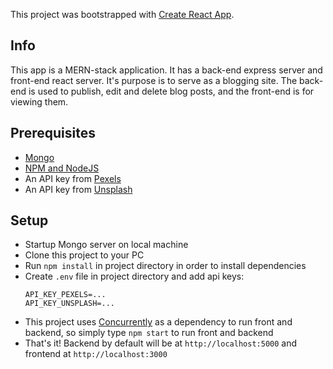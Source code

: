 This project was bootstrapped with [Create React App](https://github.com/facebook/create-react-app).

## Info
This app is a MERN-stack application. It has a back-end express server and front-end react server. It's purpose is to serve as a blogging site. The back-end is used to publish, edit and delete blog posts, and the front-end is for viewing them.

## Prerequisites

* [Mongo](https://www.mongodb.com/download-center/community)
* [NPM and NodeJS](https://www.npmjs.com/get-npm)
* An API key from [Pexels](https://www.pexels.com/api/)
* An API key from [Unsplash](https://unsplash.com/developers)

## Setup

* Startup Mongo server on local machine
* Clone this project to your PC
* Run `npm install` in project directory in order to install dependencies
* Create `.env` file in project directory and add api keys:
	```
	API_KEY_PEXELS=...
	API_KEY_UNSPLASH=...
	```
* This project uses [Concurrently](https://www.npmjs.com/package/concurrently) as a dependency to run front and backend, so simply type `npm start` to run front and backend
* That's it! Backend by default will be at `http://localhost:5000` and frontend at `http://localhost:3000`
